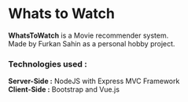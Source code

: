 # Whats to Watch
<b>WhatsToWatch</b> is a Movie recommender system. <br>
Made by Furkan Sahin as a personal hobby project.<br>
<h3><b>Technologies used :</b></h3>
<b>Server-Side :</b> NodeJS with Express MVC Framework<br>
<b>Client-Side :</b> Bootstrap and Vue.js<br>
